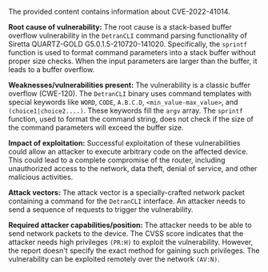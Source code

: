 The provided content contains information about CVE-2022-41014.

**Root cause of vulnerability:**
The root cause is a stack-based buffer overflow vulnerability in the `DetranCLI` command parsing functionality of Siretta QUARTZ-GOLD G5.0.1.5-210720-141020. Specifically, the `sprintf` function is used to format command parameters into a stack buffer without proper size checks. When the input parameters are larger than the buffer, it leads to a buffer overflow.

**Weaknesses/vulnerabilities present:**
The vulnerability is a classic buffer overflow (CWE-120). The `DetranCLI` binary uses command templates with special keywords like `WORD`, `CODE`, `A.B.C.D`, `<min_value-max_value>`, and `(choice1|choice2....)`. These keywords fill the `argv` array. The `sprintf` function, used to format the command string, does not check if the size of the command parameters will exceed the buffer size.

**Impact of exploitation:**
Successful exploitation of these vulnerabilities could allow an attacker to execute arbitrary code on the affected device. This could lead to a complete compromise of the router, including unauthorized access to the network, data theft, denial of service, and other malicious activities.

**Attack vectors:**
The attack vector is a specially-crafted network packet containing a command for the `DetranCLI` interface. An attacker needs to send a sequence of requests to trigger the vulnerability.

**Required attacker capabilities/position:**
The attacker needs to be able to send network packets to the device. The CVSS score indicates that the attacker needs high privileges `(PR:H)` to exploit the vulnerability. However, the report doesn't specify the exact method for gaining such privileges.
The vulnerability can be exploited remotely over the network `(AV:N)`.